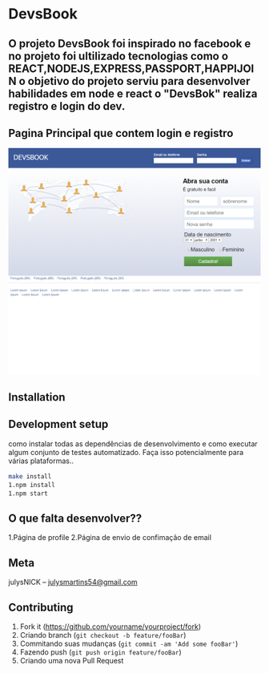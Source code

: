 # DevsBook
## O projeto DevsBook foi inspirado no facebook e no projeto foi ultilizado tecnologias como  o REACT,NODEJS,EXPRESS,PASSPORT,HAPPIJOIN  o objetivo do projeto serviu para desenvolver habilidades em node e react o "DevsBok" realiza  registro e  login do dev.

## Pagina Principal que contem login e registro
![](GITHUBIMG/localhost_3000_.png)

## Installation

## Development setup

como instalar todas as dependências de desenvolvimento e como executar algum conjunto de testes automatizado. Faça isso potencialmente para várias plataformas..

```sh
make install
1.npm install
1.npm start
```
## O que falta desenvolver??
1.Página de profile
2.Página de envio de confimação de email

## Meta

julysNICK – julysmartins54@gmail.com


## Contributing

1. Fork it (<https://github.com/yourname/yourproject/fork>)
2. Criando  branch (`git checkout -b feature/fooBar`)
3. Commitando suas mudanças (`git commit -am 'Add some fooBar'`)
4. Fazendo push (`git push origin feature/fooBar`)
5. Criando uma nova Pull Request
